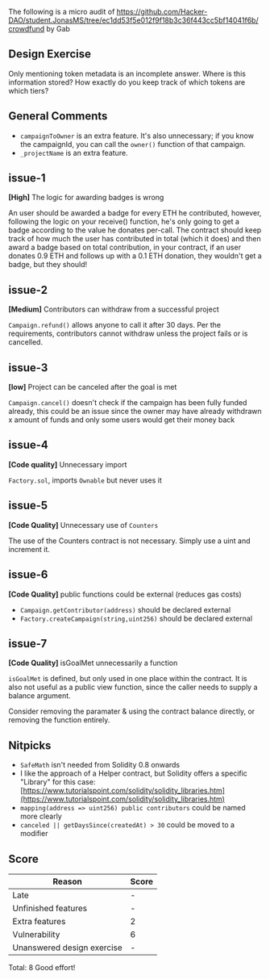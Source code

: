 The following is a micro audit of https://github.com/Hacker-DAO/student.JonasMS/tree/ec1dd53f5e012f9f18b3c36f443cc5bf14041f6b/crowdfund by Gab

## Design Exercise

Only mentioning token metadata is an incomplete answer. Where is this information stored? How exactly do you keep track of which tokens are which tiers?


## General Comments

- `campaignToOwner` is an extra feature. It's also unnecessary; if you know the campaignId, you can call the `owner()` function of that campaign.
- `_projectName` is an extra feature.


## issue-1

**[High]**  The logic for awarding badges is wrong

An user should be awarded a badge for every ETH he contributed, however, following the logic on your receive() function, he's only going to get a badge according to the value he donates per-call.
The contract should keep track of how much the user has contributed in total (which it does) and then award a badge based on total contribution, in your contract, if an user donates 0.9 ETH and follows up with a 0.1 ETH donation, they wouldn't get a badge, but they should! 


## issue-2

**[Medium]** Contributors can withdraw from a successful project

`Campaign.refund()` allows anyone to call it after 30 days. Per the requirements, contributors cannot withdraw unless the project fails or is cancelled.


## issue-3

**[low]** Project can be canceled after the goal is met

`Campaign.cancel()` doesn't check if the campaign has been fully funded already, this could be an issue since the owner may have already withdrawn x amount of funds and only some users would get their money back


## issue-4

**[Code quality]** Unnecessary import

`Factory.sol`, imports `Ownable` but never uses it


## issue-5

**[Code Quality]** Unnecessary use of `Counters`

The use of the Counters contract is not necessary. Simply use a uint and increment it.


## issue-6

**[Code Quality]** public functions could be external (reduces gas costs)

- `Campaign.getContributor(address)` should be declared external
- `Factory.createCampaign(string,uint256)` should be declared external


## issue-7

**[Code Quality]** isGoalMet unnecessarily a function

`isGoalMet` is defined, but only used in one place within the contract. It is also not useful as a public view function, since the caller needs to supply a balance argument.

Consider removing the paramater & using the contract balance directly, or removing the function entirely.


## Nitpicks

-  `SafeMath` isn't needed from Solidity 0.8 onwards
-  I like the approach of a Helper contract, but Solidity offers a specific "Library" for this case: [https://www.tutorialspoint.com/solidity/solidity_libraries.htm](https://www.tutorialspoint.com/solidity/solidity_libraries.htm)
- `mapping(address => uint256) public contributors` could be named more clearly
- `canceled || getDaysSince(createdAt) > 30` could be moved to a modifier 


## Score

| Reason | Score |
|-|-|
| Late                       | - |
| Unfinished features        | - |
| Extra features             | 2 |
| Vulnerability              | 6 |
| Unanswered design exercise | - |

Total: 8
Good effort!

